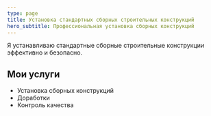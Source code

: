 ```yaml
---
type: page
title: Установка стандартных сборных строительных конструкций
hero_subtitle: Профессиональная установка сборных конструкций
---
```


Я устанавливаю стандартные сборные строительные конструкции эффективно и безопасно.

## Мои услуги

- Установка сборных конструкций
- Доработки
- Контроль качества
